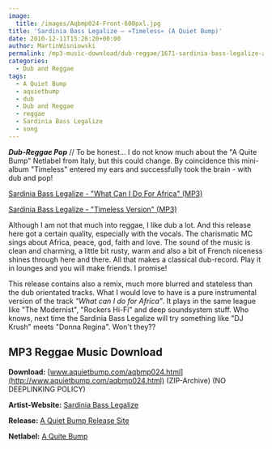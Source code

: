 ```yaml
---
image:
  title: /images/Aqbmp024-Front-600pxl.jpg
title: 'Sardinia Bass Legalize – »Timeless« (A Quiet Bump)'
date: 2010-12-11T15:26:20+00:00
author: MartinWisniowski
permalink: /mp3-music-download/dub-reggae/1671-sardinia-bass-legalize-a-quiet-bump
categories:
  - Dub and Reggae
tags:
  - A Quiet Bump
  - aquietbump
  - dub
  - Dub and Reggae
  - reggae
  - Sardinia Bass Legalize
  - song
---
```

***Dub-Reggae Pop*** // To be honest... I do not know much about the "A Quite Bump" Netlabel from Italy, but this could change. By coincidence this mini-album "Timeless" entered my ears and successfully took the brain - with dub and pop! 

<!--mp3links-->


  
[Sardinia Bass Legalize - "What Can I Do For Africa" (MP3)](http://mp3.phlow.de/phlow_2010/02._sardinia_bass_legalize_-_timeless_-_what_can_i_do_for_africa_feat._vibesbrain.mp3)
  
[Sardinia Bass Legalize - "Timeless Version" (MP3)](http://mp3.phlow.de/phlow_2010/05._sardinia_bass_legalize_-_timeless_-_timeless_version.mp3)
  
<!--mp3linksend-->

<!--more-->

<!--adsense-->

Although I am not that much into reggae, I like dub a lot. And this release here got a certain quality, especially with the vocals. The charismatic MC sings about Africa, peace, god, faith and love. The sound of the music is clean and charming, a little bit rusty, warm and also a bit of French niceness shines through here and there. All that makes a classical dub-record. Play it in lounges and you will make friends. I promise!

This release contains also a remix, much more blurred and stateless than the dub orientated tracks. What I would love to have is a pure instrumental version of the track _"What can I do for Africa"_. It plays in the same league like "The Modernist", "Rockers Hi-Fi" and deep soundsystem stuff. Who knows, next time the Sardinia Bass Legalize will try something like "DJ Krush" meets "Donna Regina". Won't they??

## MP3 Reggae Music Download

**Download:** [www.aquietbump.com/aqbmp024.html](http://www.aquietbump.com/aqbmp024.html) (ZIP-Archive) (NO DEEPLINKING POLICY)
  
**Artist-Website:** [Sardinia Bass Legalize](http://www.sardiniabasslegalize.com/)
  
**Release:** [A Quiet Bump Release Site](http://www.aquietbump.com/aqbmp024.html)
  
**Netlabel:** [A Quite Bump](http://www.aquietbump.com/)